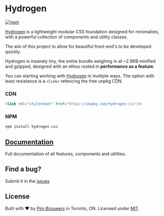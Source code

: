 # Hydrogen

[![npm](https://img.shields.io/npm/v/hydrogen-css.svg)](https://www.npmjs.com/package/hydrogen-css)

[Hydrogen](https://pimbrouwers.github.io/hydrogen/) is a lightweight modular CSS foundation designed for minimalists, with a powerful collection of components and utility classes. 

The aim of this project to allow for beautiful front-end's to be developed quickly.

Hydrogen is insanely tiny, the entire bundle weighing in at ~2.9KB minified and gzipped, designed with an ethos rooted in __performance as a feature__. 

You can starting working with [Hydrogen](https://pimbrouwers.github.io/hydrogen/) in multiple ways. The option with least resistance is a `<link>` refencing the free unpkg CDN. 

### CDN

```html
<link rel="stylesheet" href="https://unpkg.com/hydrogen-css"/>
```

### NPM

```javascript
npm install hydrogen-css
```

## [Documentation](https://pimbrouwers.github.io/hydrogen/)

Full documentation of all features, components and utilities.

## Find a bug?

Submit it in the [issues](https://github.com/pimbrouwers/hydrogen/issues)

## License

Built with ♥ by [Pim Brouwers](https://github.com/pimbrouwers) in Toronto, ON. Licensed under [MIT](https://github.com/pimbrouwers/hydrogen/blob/master/LICENSE).
